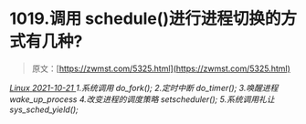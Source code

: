 <!--yml
category: 未分类
date: 0001-01-01 00:00:00
-->

# 1019.调用 schedule()进行进程切换的方式有几种?

> 原文：[https://zwmst.com/5325.html](https://zwmst.com/5325.html)

   [ *Linux* ](https://zwmst.com/linux)*[ <time datetime="2021-10-21T23:55:10+08:00"> 2021-10-21 </time> ](https://zwmst.com/5325.html)  1.系统调用 do_fork();
2.定时中断 do_timer();
3.唤醒进程 wake_up_process
4.改变进程的调度策略 setscheduler();
5.系统调用礼让 sys_sched_yield();*